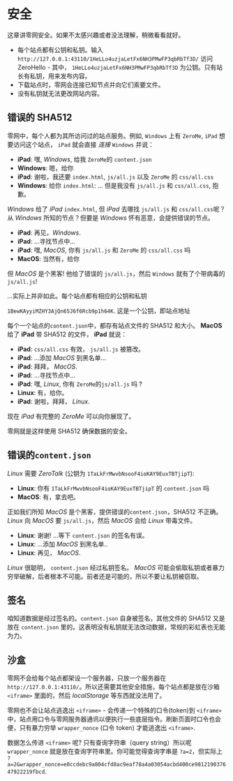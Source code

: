 # 安全

这章讲零网安全。如果不太感兴趣或者没法理解，稍微看看就好。

-   每个站点都有公钥和私钥。输入 `http://127.0.0.1:43110/1HeLLo4uzjaLetFx6NH3PMwFP3qbRbTf3D/` 访问 ZeroHello - 其中， `1HeLLo4uzjaLetFx6NH3PMwFP3qbRbTf3D` 为公钥。只有站长有私钥，用来发布内容。
-   下载站点时，零网会连接已知节点并向它们索要文件。
-   没有私钥就无法更改网站内容。

## 错误的 SHA512

零网中，每个人都为其所访问过的站点服务。例如, `Windows` 上有 `ZeroMe`, `iPad` 想要访问这个站点， `iPad` 就会直接 _连接_ `Windows` 并说：

-   **iPad**: 嘿, _Windows_, 给我 `ZeroMe`的 `content.json`
-   **Windows**: 嗯，给你
-   **iPad**: 谢啦，我还要 `index.html`, `js/all.js` 以及 `ZeroMe` 的 `css/all.css`
-   **Windows**: 给你 `index.html`: ... 但是我没有 `js/all.js` 和 `css/all.css`, 抱歉。

_Windows_ 给了 _iPad_ `index.html`, 但 _iPad_ 去哪找 `js/all.js` 和 `css/all.css`呢？从 _Windows_ 所知的节点？但要是 _Windows_ 怀有恶意，会提供错误的节点。

-   **iPad**: 再见，_Windows_.
-   **iPad**: ...寻找节点中...
-   **iPad**: 嘿, _MacOS_, 你有 `js/all.js` 和 `ZeroMe` 的 `css/all.css` 吗
-   **MacOS**: 当然有，给你

但 _MacOS_ 是个黑客! 他给了错误的 `js/all.js`，然后 `Windows` 就有了个带病毒的 `js/all.js`!

...实际上并非如此。每个站点都有相应的公钥和私钥

`1BewKAyyiMZHY3AjQn65J6f6Rcb9p1h64K`. 这是一个公钥，即站点地址

每个一个站点的`content.json`中，都存有站点文件的 SHA512 和大小。 **MacOS** 给了 **iPad** 带 SHA512 的文件， **iPad** 就说：

-   **iPad**: `css/all.css` 有效， `js/all.js` 被篡改。
-   **iPad**: ...添加 _MacOS_ 到黑名单...
-   **iPad**: 拜拜， _MacOS_.
-   **iPad**: ...寻找节点中...
-   **iPad**: 嘿, _Linux_, 你有 `ZeroMe`的`js/all.js` 吗 ?
-   **Linux**: 有，给你。
-   **iPad**: 谢啦，拜拜， _Linux_.

现在 _iPad_ 有完整的 _ZeroMe_ 可以向你展现了。

零网就是这样使用 SHA512 确保数据的安全。

## 错误的`content.json`

_Linux_ 需要 _ZeroTalk_ (公钥为 `1TaLkFrMwvbNsooF4ioKAY9EuxTBTjipT`):

-   **Linux**: 你有 `1TaLkFrMwvbNsooF4ioKAY9EuxTBTjipT` 的 `content.json` 吗
-   **MacOS**: 有，拿去吧。

正如我们所知 _MacOS_ 是个黑客，提供错误的`content.json`，SHA512 不正确。 _Linux_ 向 _MacOS_ 要 `js/all.js`，然后 _MacOS_ 会给 _Linux_ 带毒文件。

-   **Linux**: 谢谢! ...等下 `content.json` 的签名有误。
-   **Linux**: ...添加 _MacOS_ 到黑名单..
-   **Linux**: 再见， _MacOS_.

_Linux_ 很聪明， `content.json` 经过私钥签名。 _MacOS_ 可能会偷取私钥或者暴力穷举破解，后者根本不可能。前者还是可能的，所以不要让私钥被窃取。

## 签名

咱知道数据是经过签名的。`content.json` 自身被签名，其他文件的 SHA512 又是放在 `content.json` 里的。这表明没有私钥就无法改动数据，常规的彩虹表也无能为力。

## 沙盒

零网不会给每个站点都架设一个服务器，只放一个服务器在 `http://127.0.0.1:43110/`。所以还需要其他安全措施，每个站点都是放在沙箱 `<iframe>` 里面的，然后 _localStorage_ 等东西就没法用了。

零网也不会让站点逃逸出 `<iframe>` - 会传递一个特殊的口令(token)到 `<iframe>` 中，站点用口令与零网服务器通讯以便执行一些底层指令。刷新页面时口令也会便，只有暴力穷举 `wrapper_nonce` (口令 token) 才能逃逸出 `<iframe>`.

数据怎么传进 `<iframe>` 呢? 只有查询字符串（query string）所以呢 `wrapper_nonce` 就是放在查询字符串里。你可能觉得查询字串是 `?a=2`，但实际上 `?a=2&wrapper_nonce=e0ccdebc9a804cfd8ac9eaf78a4a03054acbd400ce981219037647922219fbcd`.
